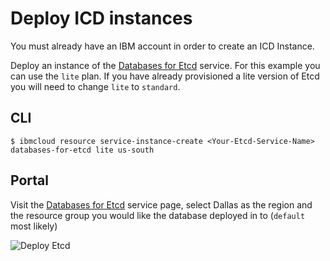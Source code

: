 # Deploy ICD instances 

You must already have an IBM account in order to create an ICD Instance.

Deploy an instance of the [Databases for Etcd](https://cloud.ibm.com/catalog/services/databases-for-etcd) service. For this example you can use the `lite` plan. If you have already provisioned a lite version of Etcd you will need to change `lite` to `standard`.


## CLI 

```shell
$ ibmcloud resource service-instance-create <Your-Etcd-Service-Name> databases-for-etcd lite us-south
```

## Portal
Visit the [Databases for Etcd](https://cloud.ibm.com/catalog/services/databases-for-etcd) service page, select Dallas as the region and the resource group you would like the database deployed in to (`default` most likely)

![Deploy Etcd](https://dsc.cloud/quickshare/deploy-icd.png)


